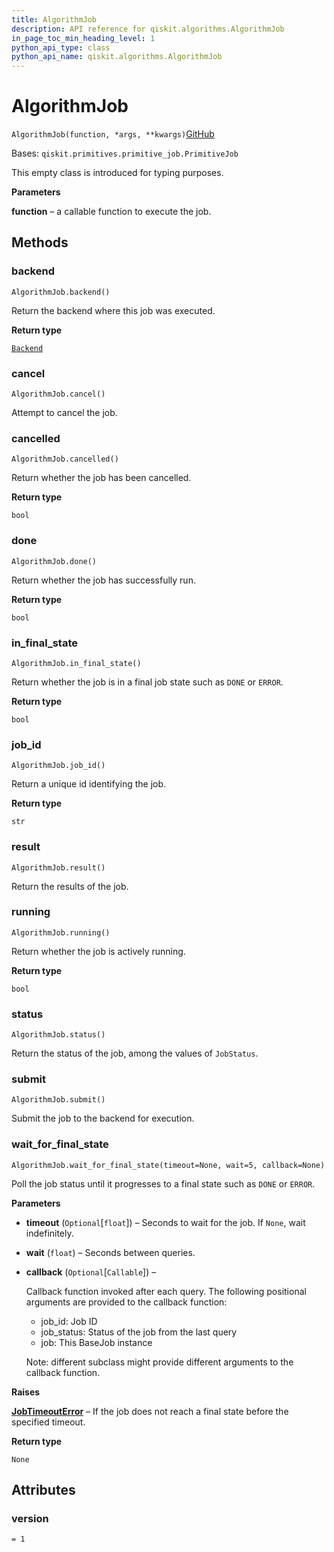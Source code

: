 ```yaml
---
title: AlgorithmJob
description: API reference for qiskit.algorithms.AlgorithmJob
in_page_toc_min_heading_level: 1
python_api_type: class
python_api_name: qiskit.algorithms.AlgorithmJob
---
```


# AlgorithmJob

<span id="qiskit.algorithms.AlgorithmJob" />

`AlgorithmJob(function, *args, **kwargs)`[GitHub](https://github.com/qiskit/qiskit/tree/stable/0.39/qiskit/algorithms/algorithm_job.py "view source code")

Bases: `qiskit.primitives.primitive_job.PrimitiveJob`

This empty class is introduced for typing purposes.

**Parameters**

**function** – a callable function to execute the job.

## Methods

### backend

<span id="qiskit.algorithms.AlgorithmJob.backend" />

`AlgorithmJob.backend()`

Return the backend where this job was executed.

**Return type**

[`Backend`](qiskit.providers.Backend "qiskit.providers.backend.Backend")

### cancel

<span id="qiskit.algorithms.AlgorithmJob.cancel" />

`AlgorithmJob.cancel()`

Attempt to cancel the job.

### cancelled

<span id="qiskit.algorithms.AlgorithmJob.cancelled" />

`AlgorithmJob.cancelled()`

Return whether the job has been cancelled.

**Return type**

`bool`

### done

<span id="qiskit.algorithms.AlgorithmJob.done" />

`AlgorithmJob.done()`

Return whether the job has successfully run.

**Return type**

`bool`

### in\_final\_state

<span id="qiskit.algorithms.AlgorithmJob.in_final_state" />

`AlgorithmJob.in_final_state()`

Return whether the job is in a final job state such as `DONE` or `ERROR`.

**Return type**

`bool`

### job\_id

<span id="qiskit.algorithms.AlgorithmJob.job_id" />

`AlgorithmJob.job_id()`

Return a unique id identifying the job.

**Return type**

`str`

### result

<span id="qiskit.algorithms.AlgorithmJob.result" />

`AlgorithmJob.result()`

Return the results of the job.

### running

<span id="qiskit.algorithms.AlgorithmJob.running" />

`AlgorithmJob.running()`

Return whether the job is actively running.

**Return type**

`bool`

### status

<span id="qiskit.algorithms.AlgorithmJob.status" />

`AlgorithmJob.status()`

Return the status of the job, among the values of `JobStatus`.

### submit

<span id="qiskit.algorithms.AlgorithmJob.submit" />

`AlgorithmJob.submit()`

Submit the job to the backend for execution.

### wait\_for\_final\_state

<span id="qiskit.algorithms.AlgorithmJob.wait_for_final_state" />

`AlgorithmJob.wait_for_final_state(timeout=None, wait=5, callback=None)`

Poll the job status until it progresses to a final state such as `DONE` or `ERROR`.

**Parameters**

*   **timeout** (`Optional`\[`float`]) – Seconds to wait for the job. If `None`, wait indefinitely.

*   **wait** (`float`) – Seconds between queries.

*   **callback** (`Optional`\[`Callable`]) –

    Callback function invoked after each query. The following positional arguments are provided to the callback function:

    *   job\_id: Job ID
    *   job\_status: Status of the job from the last query
    *   job: This BaseJob instance

    Note: different subclass might provide different arguments to the callback function.

**Raises**

[**JobTimeoutError**](qiskit.providers.JobTimeoutError "qiskit.providers.JobTimeoutError") – If the job does not reach a final state before the specified timeout.

**Return type**

`None`

## Attributes

<span id="qiskit.algorithms.AlgorithmJob.version" />

### version

`= 1`

